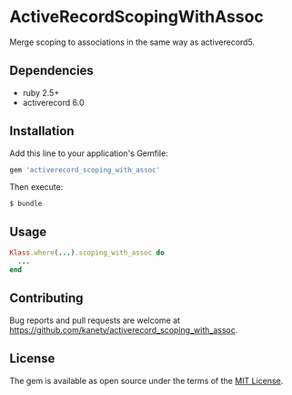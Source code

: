 # ActiveRecordScopingWithAssoc

Merge scoping to associations in the same way as activerecord5.

## Dependencies

* ruby 2.5+
* activerecord 6.0

## Installation

Add this line to your application's Gemfile:

```ruby
gem 'activerecord_scoping_with_assoc'
```

Then execute:

    $ bundle

## Usage

```ruby
Klass.where(...).scoping_with_assoc do
  ...
end
```

## Contributing

Bug reports and pull requests are welcome at https://github.com/kanety/activerecord_scoping_with_assoc.

## License

The gem is available as open source under the terms of the [MIT License](http://opensource.org/licenses/MIT).
